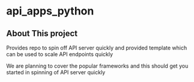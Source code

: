 # api_apps_python
## About This project
  Provides repo to spin off API server quickly and provided template which can be used to scale API endpoints quickly
  
  We are planning to cover the popular frameworks and this should get you started in spinning of API server quickly
